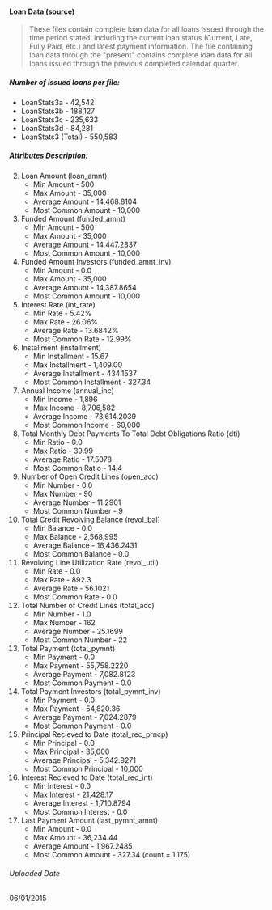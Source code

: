 #### Loan Data ([source](https://www.lendingclub.com/info/download-data.action)) 
<blockquote cite="https://www.lendingclub.com/info/download-data.action">
<p> These files contain complete loan data for all loans issued through the time period stated, including the current loan status (Current, Late, Fully Paid, etc.) and latest payment information. The file containing loan data through the "present" contains complete loan data for all loans issued through the previous completed calendar quarter.
</blockquote>

##### Number of issued loans per file:  
* LoanStats3a - 42,542
* LoanStats3b - 188,127
* LoanStats3c - 235,633
* LoanStats3d - 84,281
* LoanStats3 (Total) - 550,583

##### Attributes Description:

2. Loan Amount (loan_amnt)
    * Min Amount - 500
    * Max Amount - 35,000
    * Average Amount - 14,468.8104
    * Most Common Amount - 10,000 
3. Funded Amount (funded_amnt)
    * Min Amount - 500
    * Max Amount - 35,000
    * Average Amount - 14,447.2337
    * Most Common Amount - 10,000 
4. Funded Amount Investors (funded_amnt_inv)
    * Min Amount - 0.0
    * Max Amount - 35,000
    * Average Amount - 14,387.8654
    * Most Common Amount - 10,000
6. Interest Rate (int_rate)
    * Min Rate - 5.42%
    * Max Rate - 26.06%
    * Average Rate - 13.6842%
    * Most Common Rate - 12.99%
7. Installment (installment)
    * Min Installment - 15.67
    * Max Installment - 1,409.00
    * Average Installment - 434.1537
    * Most Common Installment - 327.34
13. Annual Income (annual_inc)
    * Min Income - 1,896
    * Max Income - 8,706,582
    * Average Income - 73,614.2039
    * Most Common Income - 60,000
24. Total Monthly Debt Payments To Total Debt Obligations Ratio (dti)
    * Min Ratio - 0.0
    * Max Ratio - 39.99
    * Average Ratio - 17.5078
    * Most Common Ratio - 14.4
30. Number of Open Credit Lines (open_acc)
    * Min Number - 0.0
    * Max Number - 90
    * Average Number - 11.2901 
    * Most Common Number - 9
32. Total Credit Revolving Balance (revol_bal)
    * Min Balance - 0.0
    * Max Balance - 2,568,995
    * Average Balance - 16,436.2431
    * Most Common Balance - 0.0
33. Revolving Line Utilization Rate (revol_util)
    * Min Rate - 0.0
    * Max Rate - 892.3
    * Average Rate - 56.1021
    * Most Common Rate - 0.0
34. Total Number of Credit Lines (total_acc)
    * Min Number - 1.0
    * Max Number - 162
    * Average Number - 25.1699 
    * Most Common Number - 22
38. Total Payment (total_pymnt)
    * Min Payment - 0.0
    * Max Payment - 55,758.2220
    * Average Payment - 7,082.8123
    * Most Common Payment - 0.0
39. Total Payment Investors (total_pymnt_inv)
    * Min Payment - 0.0
    * Max Payment - 54,820.36
    * Average Payment - 7,024.2879
    * Most Common Payment - 0.0
40. Principal Recieved to Date (total_rec_prncp)
    * Min Principal - 0.0
    * Max Principal - 35,000
    * Average Principal - 5,342.9271
    * Most Common Principal - 10,000
41. Interest Recieved to Date (total_rec_int)
    * Min Interest - 0.0
    * Max Interest - 21,428.17
    * Average Interest - 1,710.8794
    * Most Common Interest - 0.0
46. Last Payment Amount (last_pymnt_amnt)
    * Min Amount - 0.0
    * Max Amount - 36,234.44
    * Average Amount - 1,967.2485
    * Most Common Amount - 327.34 (count = 1,175)


###### Uploaded Date
06/01/2015